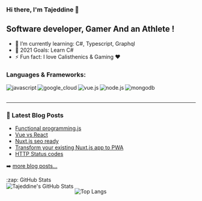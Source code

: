 ### Hi there, I'm Tajeddine 👋

## Software developer, Gamer And an Athlete !

- 🌱 I’m currently learning: C#, Typescript, Graphql
- 🥅 2021 Goals: Learn C#
- ⚡ Fun fact: I love Calisthenics & Gaming ❤️

### Languages & Frameworks:

[<img align="left" alt="javascript" src="https://img.shields.io/badge/JavaScript-323330?style=for-the-badge&logo=javascript&logoColor=F7DF1E" />][website]
[<img align="left" alt="google_cloud" src="https://img.shields.io/badge/TypeScript-007ACC?style=for-the-badge&logo=typescript&logoColor=white" />][website]
[<img align="left" alt="vue.js" src="https://img.shields.io/badge/Vue.js-35495E?style=for-the-badge&logo=vue.js&logoColor=4FC08D" />][website]
[<img align="left" alt="node.js" src="https://img.shields.io/badge/Node.js-43853D?style=for-the-badge&logo=node.js&logoColor=white" />][website]
[<img align="left" alt="mongodb" src="https://img.shields.io/badge/MongoDB-4EA94B?style=for-the-badge&logo=mongodb&logoColor=white" />][website]

<br />
<br />

---

### 📕 Latest Blog Posts

<!-- BLOG-POST-LIST:START -->
- [Functional programming.js](https://dev.to/tajeddine/functional-programming-js-3gh2)
- [Vue vs React](https://dev.to/tajeddine/vue-vs-react-3630)
- [Nuxt.js seo ready](https://dev.to/tajeddine/nuxt-js-seo-ready-4a4i)
- [Transform your existing Nuxt.js app to PWA](https://dev.to/tajeddine/transform-your-nuxt-js-to-pwa-2a8j)
- [HTTP Status codes](https://dev.to/tajeddine/http-status-codes-2m7n)
<!-- BLOG-POST-LIST:END -->

➡️ [more blog posts...](https://dev.to/tajeddine)

<summary>:zap: GitHub Stats</summary>
<img align="left" alt="Tajeddine's GitHub Stats" src="https://github-readme-stats-git-master.tajeddine-js.vercel.app/api?username=tajeddine-js&count_private=true&show_icons=true&hide_border=true&bg_color=212121&title_color=29f709&&text_color=C9D1D9&icon_color=29f709&layout=compact" />

![Top Langs](https://github-readme-stats.vercel.app/api/top-langs/?username=tajeddine-js&count_private=true&hide_border=true&bg_color=212121&title_color=29f709&text_color=C9D1D9)

[website]: https://tajeddine.dev
[linkedin]: https://www.linkedin.com/in/tajeddine-zemzmi-alaoui-29b889167/
[dev.to]: https://dev.to/tajeddine
